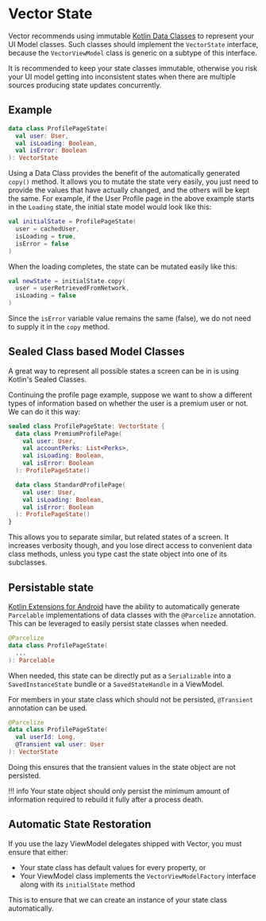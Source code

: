 # Vector State

Vector recommends using immutable [Kotlin Data Classes](https://kotlinlang.org/docs/reference/data-classes.html?q=&p=0#data-classes) to represent your UI Model classes. Such classes should implement the `VectorState` interface, because the `VectorViewModel` class is generic on a subtype of this interface.

It is recommended to keep your state classes immutable, otherwise you risk your UI model getting into inconsistent states when there are multiple sources producing state updates concurrently.

## Example

```kotlin
data class ProfilePageState(
  val user: User,
  val isLoading: Boolean,
  val isError: Boolean
): VectorState
```

Using a Data Class provides the benefit of the automatically generated `copy()` method. It allows you to mutate the state very easily, you just need to provide the values that have actually changed, and the others will be kept the same. For example, if the User Profile page in the above example starts in the `Loading` state, the initial state model would look like this:

```kotlin
val initialState = ProfilePageState(
  user = cachedUser,
  isLoading = true,
  isError = false
)
```

When the loading completes, the state can be mutated easily like this:

```kotlin
val newState = initialState.copy(
  user = userRetrievedFromNetwork,
  isLoading = false
)
```

Since the `isError` variable value remains the same (false), we do not need to supply it in the `copy` method.

## Sealed Class based Model Classes

A great way to represent all possible states a screen can be in is using Kotlin's Sealed Classes.

Continuing the profile page example, suppose we want to show a different types of information based on whether the user is a premium user or not. We can do it this way:

```kotlin
sealed class ProfilePageState: VectorState {
  data class PremiumProfilePage(
    val user: User,
    val accountPerks: List<Perks>,
    val isLoading: Boolean,
    val isError: Boolean
  ): ProfilePageState()

  data class StandardProfilePage(
    val user: User,
    val isLoading: Boolean,
    val isError: Boolean
  ): ProfilePageState()
}
```

This allows you to separate similar, but related states of a screen. It increases verbosity though, and you lose direct access to convenient data class methods, unless you type cast the state object into one of its subclasses.

## Persistable state

[Kotlin Extensions for Android](https://kotlinlang.org/docs/tutorials/android-plugin.html) have the ability to automatically generate `Parcelable` implementations of data classes with the `@Parcelize` annotation. This can be leveraged to easily persist state classes when needed.

```kotlin
@Parcelize
data class ProfilePageState(
  ...
): Parcelable
```

When needed, this state can be directly put as a `Serializable` into a `SavedInstanceState` bundle or a `SavedStateHandle` in a ViewModel.

For members in your state class which should not be persisted, `@Transient` annotation can be used.

```kotlin
@Parcelize
data class ProfilePageState(
  val userId: Long,
  @Transient val user: User
): VectorState
```

Doing this ensures that the transient values in the state object are not persisted.

!!! info
    Your state object should only persist the minimum amount of information required to rebuild it fully after a process death.

## Automatic State Restoration

If you use the lazy ViewModel delegates shipped with Vector, you must ensure that either:

* Your state class has default values for every property, or
* Your ViewModel class implements the `VectorViewModelFactory` interface along with its `initialState` method

This is to ensure that we can create an instance of your state class automatically.
